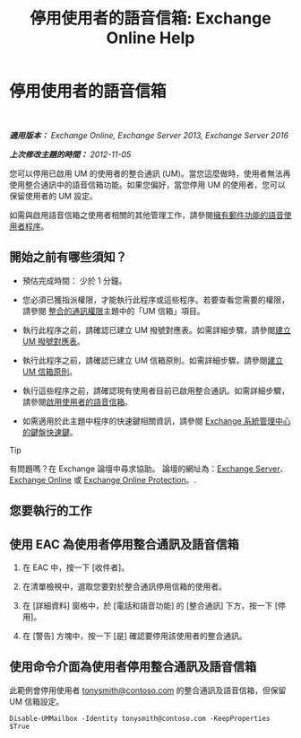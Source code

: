 ﻿---
title: '停用使用者的語音信箱: Exchange Online Help'
TOCTitle: 停用使用者的語音信箱
ms:assetid: cecc9c0d-377d-489e-9db4-d487e9c0b552
ms:mtpsurl: https://technet.microsoft.com/zh-tw/library/Bb124691(v=EXCHG.150)
ms:contentKeyID: 50474247
ms.date: 05/23/2018
mtps_version: v=EXCHG.150
ms.translationtype: MT
---

# 停用使用者的語音信箱

 

_**適用版本：** Exchange Online, Exchange Server 2013, Exchange Server 2016_

_**上次修改主題的時間：** 2012-11-05_

您可以停用已啟用 UM 的使用者的整合通訊 (UM)。當您這麼做時，使用者無法再使用整合通訊中的語音信箱功能。如果您偏好，當您停用 UM 的使用者，您可以保留使用者的 UM 設定。

如需與啟用語音信箱之使用者相關的其他管理工作，請參閱[擁有郵件功能的語音使用者程序](voice-mail-enabled-user-procedures-exchange-2013-help.md)。

## 開始之前有哪些須知？

  - 預估完成時間： 少於 1 分鐘。

  - 您必須已獲指派權限，才能執行此程序或這些程序。若要查看您需要的權限，請參閱 [整合的通訊權限](unified-messaging-permissions-exchange-2013-help.md)主題中的「UM 信箱」項目。

  - 執行此程序之前，請確認已建立 UM 撥號對應表。如需詳細步驟，請參閱[建立 UM 撥號對應表](https://docs.microsoft.com/zh-tw/exchange/voice-mail-unified-messaging/connect-voice-mail-system/create-um-dial-plan)。

  - 執行此程序之前，請確認已建立 UM 信箱原則。如需詳細步驟，請參閱[建立 UM 信箱原則](https://docs.microsoft.com/zh-tw/exchange/voice-mail-unified-messaging/set-up-voice-mail/create-um-mailbox-policy)。

  - 執行這些程序之前，請確認現有使用者目前已啟用整合通訊。如需詳細步驟，請參閱[啟用使用者的語音信箱](https://docs.microsoft.com/zh-tw/exchange/voice-mail-unified-messaging/set-up-voice-mail/enable-a-user-for-voice-mail)。

  - 如需適用於此主題中程序的快速鍵相關資訊，請參閱 [Exchange 系統管理中心的鍵盤快速鍵](keyboard-shortcuts-in-the-exchange-admin-center-exchange-online-protection-help.md)。


> [!TIP]  
> 有問題嗎？在 Exchange 論壇中尋求協助。 論壇的網址為：<a href="https://go.microsoft.com/fwlink/p/?linkid=60612">Exchange Server</a>、 <a href="https://go.microsoft.com/fwlink/p/?linkid=267542">Exchange Online</a> 或 <a href="https://go.microsoft.com/fwlink/p/?linkid=285351">Exchange Online Protection</a>。.




## 您要執行的工作

## 使用 EAC 為使用者停用整合通訊及語音信箱

1.  在 EAC 中，按一下 \[收件者\]。

2.  在清單檢視中，選取您要對於整合通訊停用信箱的使用者。

3.  在 \[詳細資料\] 窗格中，於 \[電話和語音功能\] 的 \[整合通訊\] 下方，按一下 \[停用\]。

4.  在 \[警告\] 方塊中，按一下 \[是\] 確認要停用該使用者的整合通訊。

## 使用命令介面為使用者停用整合通訊及語音信箱

此範例會停用使用者 tonysmith@contoso.com 的整合通訊及語音信箱，但保留 UM 信箱設定。

    Disable-UMMailbox -Identity tonysmith@contoso.com -KeepProperties $True

